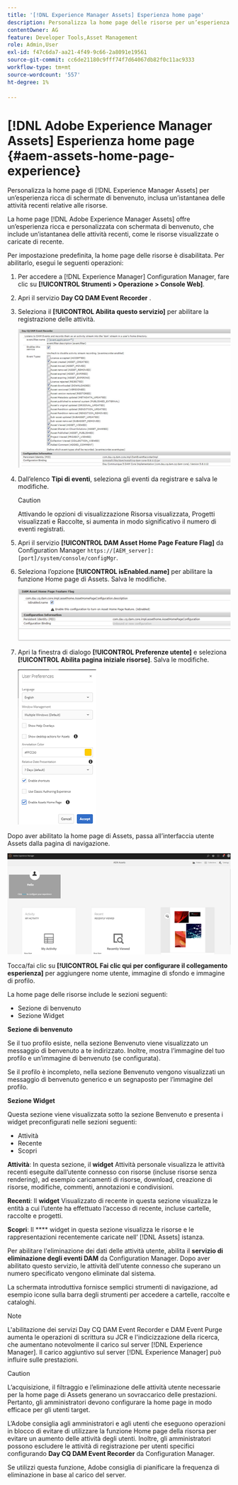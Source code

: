 ```yaml
---
title: '[!DNL Experience Manager Assets] Esperienza home page'
description: Personalizza la home page delle risorse per un’esperienza ricca di schermate di benvenuto, con un’istantanea delle attività recenti relative alle risorse.
contentOwner: AG
feature: Developer Tools,Asset Management
role: Admin,User
exl-id: f47c6da7-aa21-4f49-9c66-2a8091e19561
source-git-commit: cc6de21180c9fff74f7d64067db82f0c11ac9333
workflow-type: tm+mt
source-wordcount: '557'
ht-degree: 1%

---
```


# [!DNL Adobe Experience Manager Assets] Esperienza home page {#aem-assets-home-page-experience}

Personalizza la home page di [!DNL Experience Manager Assets] per un’esperienza ricca di schermate di benvenuto, inclusa un’istantanea delle attività recenti relative alle risorse.

La home page [!DNL Adobe Experience Manager Assets] offre un’esperienza ricca e personalizzata con schermata di benvenuto, che include un’istantanea delle attività recenti, come le risorse visualizzate o caricate di recente.

Per impostazione predefinita, la home page delle risorse è disabilitata. Per abilitarlo, esegui le seguenti operazioni:

1. Per accedere a [!DNL Experience Manager] Configuration Manager, fare clic su **[!UICONTROL Strumenti > Operazione > Console Web]**.
1. Apri il servizio **Day CQ DAM Event Recorder** .
1. Seleziona il **[!UICONTROL Abilita questo servizio]** per abilitare la registrazione delle attività.

   ![chlimage_1-250](assets/chlimage_1-250.png)

1. Dall’elenco **Tipi di eventi**, seleziona gli eventi da registrare e salva le modifiche.

   >[!CAUTION]
   >
   >Attivando le opzioni di visualizzazione Risorsa visualizzata, Progetti visualizzati e Raccolte, si aumenta in modo significativo il numero di eventi registrati.

1. Apri il servizio **[!UICONTROL DAM Asset Home Page Feature Flag]** da Configuration Manager `https://[AEM_server]:[port]/system/console/configMgr`.
1. Seleziona l’opzione **[!UICONTROL isEnabled.name]** per abilitare la funzione Home page di Assets. Salva le modifiche.

   ![chlimage_1-251](assets/chlimage_1-251.png)

1. Apri la finestra di dialogo **[!UICONTROL Preferenze utente]** e seleziona **[!UICONTROL Abilita pagina iniziale risorse]**. Salva le modifiche.

   ![user_preferences](assets/user_preferences.png)

Dopo aver abilitato la home page di Assets, passa all’interfaccia utente Assets dalla pagina di navigazione.

![home_page](assets/home_page.png)

Tocca/fai clic su **[!UICONTROL Fai clic qui per configurare il collegamento esperienza]** per aggiungere nome utente, immagine di sfondo e immagine di profilo.

La home page delle risorse include le sezioni seguenti:

* Sezione di benvenuto
* Sezione Widget

**Sezione di benvenuto**

Se il tuo profilo esiste, nella sezione Benvenuto viene visualizzato un messaggio di benvenuto a te indirizzato. Inoltre, mostra l’immagine del tuo profilo e un’immagine di benvenuto (se configurata).

Se il profilo è incompleto, nella sezione Benvenuto vengono visualizzati un messaggio di benvenuto generico e un segnaposto per l’immagine del profilo.

**Sezione Widget**

Questa sezione viene visualizzata sotto la sezione Benvenuto e presenta i widget preconfigurati nelle sezioni seguenti:

* Attività
* Recente
* Scopri

**Attività**: In questa sezione, il  **widget** Attività personale visualizza le attività recenti eseguite dall’utente connesso con risorse (incluse risorse senza rendering), ad esempio caricamenti di risorse, download, creazione di risorse, modifiche, commenti, annotazioni e condivisioni.

**Recenti**: Il  **widget** Visualizzato di recente in questa sezione visualizza le entità a cui l’utente ha effettuato l’accesso di recente, incluse cartelle, raccolte e progetti.

**Scopri**: Il  **** widget in questa sezione visualizza le risorse e le rappresentazioni recentemente caricate nell’ [!DNL Assets] istanza.

Per abilitare l&#39;eliminazione dei dati delle attività utente, abilita il **servizio di eliminazione degli eventi DAM** da Configuration Manager. Dopo aver abilitato questo servizio, le attività dell&#39;utente connesso che superano un numero specificato vengono eliminate dal sistema.

La schermata introduttiva fornisce semplici strumenti di navigazione, ad esempio icone sulla barra degli strumenti per accedere a cartelle, raccolte e cataloghi.

>[!NOTE]
>
>L&#39;abilitazione dei servizi Day CQ DAM Event Recorder e DAM Event Purge aumenta le operazioni di scrittura su JCR e l&#39;indicizzazione della ricerca, che aumentano notevolmente il carico sul server [!DNL Experience Manager]. Il carico aggiuntivo sul server [!DNL Experience Manager] può influire sulle prestazioni.

>[!CAUTION]
>
>L’acquisizione, il filtraggio e l’eliminazione delle attività utente necessarie per la home page di Assets generano un sovraccarico delle prestazioni. Pertanto, gli amministratori devono configurare la home page in modo efficace per gli utenti target.
>
>L’Adobe consiglia agli amministratori e agli utenti che eseguono operazioni in blocco di evitare di utilizzare la funzione Home page della risorsa per evitare un aumento delle attività degli utenti. Inoltre, gli amministratori possono escludere le attività di registrazione per utenti specifici configurando **Day CQ DAM Event Recorder** da Configuration Manager.
>
>Se utilizzi questa funzione, Adobe consiglia di pianificare la frequenza di eliminazione in base al carico del server.
